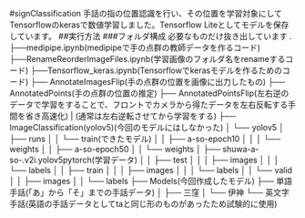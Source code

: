 #signClassification
手話の指の位置認識を行い、その位置を学習対象にしてTensorflowのkerasで数値学習しました。Tensorflow Liteとしてモデルを保存しています。
##実行方法
###フォルダ構成
必要なものだけ抜き出しています
.
├──medipipe.ipynb(medipipeで手の点群の教師データを作るコード)
├──RenameReorderImageFiles.ipynb(学習画像のフォルダ名をrenameするコード)
├──Tensorflow_keras.ipynb(Tensorflowでkerasモデルを作るためのコード)
├── AnnotateImagesFlip(手の点群の位置を画像に出力したもの)
├── AnnotatedPoints(手の点群の位置の推定)
├── AnnotatedPointsFlip(左右逆のデータで学習をすることで、フロントでカメラから得たデータを左右反転する手間を省き高速化)
|   (通常は左右逆転させてから学習をする)
├── ImageClassification(yolov5)(今回のモデルにはしなかった)
│   └── yolov5
│       ├── runs
│       │   └── train(できたモデル)
│       │       ├── a-so-epoch10
│       │       │   └── weights
│       │       ├── a-so-epoch50
│       │           └── weights
│       ├── shuwa-a-so-.v2i.yolov5pytorch(学習データ)
│       │   ├── test
│       │   │   ├── images
│       │   │   └── labels
│       │   ├── train
│       │   │   ├── images
│       │   │   └── labels
│       │   └── valid
│       │       ├── images
│       │       └── labels
├── Models(今回作成したモデル)
├── 単語手話(「あ」から「そ」までの手話データ)
│   ├── 三窪
│   └── 伊神
└── 英文字手話(英語の手話データとしてtaと同じ形のものがあったため試験的に使用)